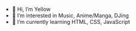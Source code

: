 - 👋 Hi, I’m Yellow
- 👀 I’m interested in Music, Anime/Manga, DJing
- 🌱 I’m currently learning HTML, CSS, JavaScript

<!---
YellowHNY/YellowHNY is a ✨ special ✨ repository because its `README.md` (this file) appears on your GitHub profile.
You can click the Preview link to take a look at your changes.
--->
